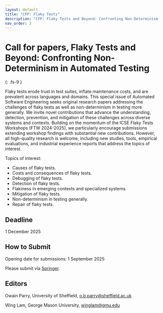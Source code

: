 ```yaml
---
layout: default
title: "CFP: Flaky Tests"
description: "CFP: Flaky Tests and Beyond: Confronting Non-Determinism in Automated Testing"
nav_order: 3
---
```


# Call for papers, Flaky Tests and Beyond: Confronting Non-Determinism in Automated Testing 
{: .fs-9 }

Flaky tests erode trust in test suites, inflate maintenance costs, and are prevalent across languages and domains. This special issue of Automated Software Engineering seeks original research papers addressing the challenges of flaky tests as well as non-determinism in testing more generally. We invite novel contributions that advance the understanding, detection, prevention, and mitigation of these challenges across diverse systems and contexts. Building on the momentum of the ICSE Flaky Tests Workshops (FTW 2024-2025), we particularly encourage submissions extending workshop findings with substantial new contributions. However, all high-quality research is welcome, including new studies, tools, empirical evaluations, and industrial experience reports that address the topics of interest.

Topics of interest:
- Causes of flaky tests.
- Costs and consequences of flaky tests.
- Debugging of flaky tests.
- Detection of flaky tests.
- Flakiness in emerging contexts and specialized systems.
- Mitigation of flaky tests.
- Non-determinism in testing generally.
- Repair of flaky tests.

## Deadline

1 December 2025

## How to Submit

Opening date for submissions: 1 September 2025

Please submit via [Springer](https://link.springer.com/collections/djgdjjdcch).

## Editors

Owain Parry, University of Sheffield, o.b.parry@sheffield.ac.uk

Wing Lam, George Mason University, winglam@gmu.edu

